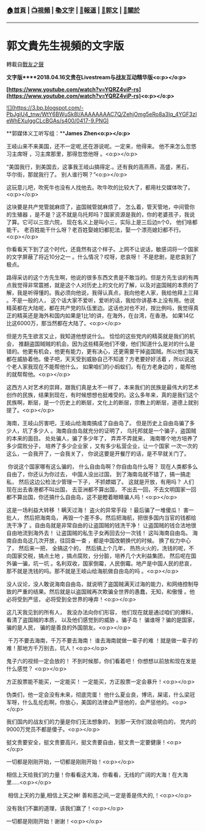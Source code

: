 ###  [:house:首頁](https://github.com/ourhimalayas/home) | [:tv:視頻](https://github.com/ourhimalayas/videos) | [:books:文字](https://github.com/ourhimalayas/txt) | [:newspaper:報道](https://github.com/ourhimalayas/news) | [:eagle:郭文](https://github.com/ourhimalayas/guomedia) | [:pray:關於](https://github.com/ourhimalayas/home/tree/master/about)
---
# 郭文貴先生視頻的文字版
轉載自[戰友之聲](http://littleantvoice.blogspot.com)

**文字版****2018.04.16文贵在Livestream与战友互动精华版<o:p></o:p>**



**[https://www.youtube.com/watch?v=YQRZ4viP-rs](https://www.youtube.com/watch?v=YQRZ4viP-rs)<o:p></o:p>**



[!\[\](https://3.bp.blogspot.com/-PbJgiU4_tnw/WtY6BWuSk8I/AAAAAAAAC7Q/ZehjOmg5eRo8a3Iq_4YGF3zleWhEXuIggCLcBGAs/s400/0417-9.PNG)](https://3.bp.blogspot.com/-PbJgiU4_tnw/WtY6BWuSk8I/AAAAAAAAC7Q/ZehjOmg5eRo8a3Iq_4YGF3zleWhEXuIggCLcBGAs/s1600/0417-9.PNG)



**郭媒体义工听写组：****James Zhen<o:p></o:p>**



王岐山来不来美国，还不一定呢,还在游说呢。一定来，他得来。 他不来怎么忽悠习主席呀 ，习主席那里，那得忽悠他呀 。<o:p></o:p>



“美国我行，到美国去，这事我王岐山搞得定.。还有我的高燕燕，高盛，黑石， 华尔街，那就我行了。 别人谁行啊？”<o:p></o:p>



这玩意儿吧，吹死牛也没有人找他去。吹牛吹的比较大了，都用社交媒体吹了。<o:p></o:p>



这块要是共产党管就麻烦了，盗国贼管就麻烦了， 怎么着，管天管地，中间管你的生殖器 ，是不是？这不就是乌托邦吗？国家资源是我的，你的老婆孩子，我说了算。它可以三宫六院， 现在名义上是叫小三，实际上是三后边n个0， 他们啥都能干。 老百姓能干什么呀？老百姓娶媳妇都犯法，娶一个漂亮媳妇都不行。<o:p></o:p>



你看看天下到了这个时代，还竟然有这个样子。上网不让说话，敏感词将一个国家的文字屏蔽了将近10分之一 。什么情况？哎呀，悲哀呀！ 不是悲剧，是悲哀到了极点。



路得采访的这个方先生啊，他说的很多东西文贵是不敢当的。但是方先生谈的有两点我觉得非常震撼，就是这个人对历史上的文化的了解，以及对盗国贼的本质的了解，我是听得懂的。我必须向他说，我得认真点，我向他老人家，我给他拜上三拜 。不是一般的人， 这个话大家不爱听，爱听的话，我给你讲基本上没有用。他说精英都在大陆呢，都在共产党的队伍里边。这话也对也不对，按比例吗，我觉得真正的精英还是海外和国内如果是1比1的讲，在海外，在台湾，在香港。 如果14亿比这6000万，那当然都在大陆了。<o:p></o:p>



但是方先生欲言又止，我知道他想说什么。 恰恰的这些党内的精英就是我们的机会， 推翻盗国贼贼的机会。因为这些精英他们不傻，他们知道什么是对的什么是错的。他更有机会，他更有能力，更有决心，还更需要干掉盗国贼。所以他们每天都在威胁着他。傻子吧，天天受到威胁自己不知道？方老要好好活着 ，所以说这个老人家我现在不能帮他什么， 如果咱们的小蚂蚁们，有在方老身边的 ，能帮他的就帮帮他。<o:p></o:p>



这西方人对艺术的崇拜，跟我们真是太不一样了，本来我们的民族是最伟大的艺术创作的民族，结果到现在，有时候想想也挺难受的。这么多年来，真的是我们这个民族啊，断层，是一个历史上的断层，文化上的断层，宗教上的断层，道德上就别提了。<o:p></o:p>



海南，王岐山厉害吧，王岐山给海南搞成了自由岛了。 但是历史上自由岛骗了多少人，坑了多少人 。海南自由岛就充分的证明了， 乌托邦就是一个骗子，盗国贼的本来的面目。 处处骗人，骗了多少年了， 弄弄不弄就来， 海南哪个地方培养了多少腐败分子， 培养了多少企业家 ，又有多少私营企业，让一个国家 一次一次的这么，一会我开了，一会我关了， 你说这要是开餐厅的话，是不早就关门了。



&nbsp;你说这个国家哪有这么骗的， 什么自由岛啊？你自由岛什么呀？ 现在人类都多么自由了，你还认为你过去， 中国人没出过国， 到了海南岛就不错了，搞一搞走私， 然后这边公检法少管理一下子， 不抓嫖娼了。 这就是开放，有用吗？ 人们现在出去香港都不叫出国， 去亚洲都不算出国， 不出去一回，不去文明国家一回都不算出国，你还搞什么自由岛，这不是瞪着眼睛骗人吗！<o:p></o:p>



这是一场利益大转移 ！瞒天过海！ 盗火的异常手段 ！最后骗了一堆傻瓜！ 害一批人， 然后把海南岛， 再毁一个差不多。然后把海航，把很多国内当官的钱都给洗干净了 。自由岛就是非常自由的让盗国贼的钱洗干净！ 让盗国贼的钱合法地很自由地流到海外去！ 让盗国贼的私生子女再回去分一次钱！ 这叫海南自由岛。 海南自由岛这几次开放，往回查一查 ，都是中国改朝换代的时候。 换了权力中心了， 然后来一把， 全搞这个的， 然后搞上个几年， 热热火火的，洗钱的呢，不向国家交税，搞点土地 ，搞点腐败，分分脏，培养几个大利益集团， 然后呢在国外骗一骗，坑一坑 。名利双收，国家倒霉，人民倒霉。地产是中国人民的悲哀，那不就是洗钱的吗。那不就是王岐山给海航做自由岛的吗 。<o:p></o:p>



没人议论，没人敢说海南自由岛，就说明了盗国贼满天过海的能力，和网络控制导致的严重的结果。然后就是以盗国贼再次欺骗全世界的愚蠢，无知，和傲慢 。他必将受到严惩， 必将受到全世界的唾弃！<o:p></o:p>



这几天我见到的所有人， 我没办法向你们形容， 他们现在就是通过咱们的爆料， 看清了盗国贼的本质， 以及他们感觉到的威胁 。骗子岛！ 骗谁呀？骗的是国家，骗的是人民， 骗的是善良的外国朋友。<o:p></o:p>



&nbsp;千万不要去海南，千万不要去海南！ 谁去海南就做一辈子的难 ！就是做一辈子的难！那地方千万别去，坑人！<o:p></o:p>



鬼子六的视频一定会放的！ 不到时候那，你们看着吧！ 你想想以前放和现在发是什么感觉？&nbsp;<o:p></o:p>

方正股票能不能买，一定能买！ 一定能买，方正股票一定会暴升！<o:p></o:p>

伪类们，他一定会没有未来，彻底完蛋！ 他什么夏业良，博讯，屎诺，什么梁冠军呀，什么乱伦彪啊，你放心，美国的法律会严惩他的，会严惩他的。<o:p></o:p>



我们国内的战友们的力量是你们无法想象的， 到那一天你们就会明白的， 党内的9000万党员不都是傻子。<o:p></o:p>



挺文贵要安全，挺文贵要高兴，挺文贵要自由，挺文贵一定要健康！<o:p></o:p>



一切都是刚刚开始，一切都是刚刚开始！<o:p></o:p>



相信上天给我们的力量！你看看这大海，你看看，无线的广阔的大海！在大海里.....<o:p></o:p>



&nbsp;相信上天的力量,相信上天之神!&nbsp;善和恶之间,一定是善是伟大的,！<o:p></o:p>



没有我们不赢的道理，该我们赢了！<o:p></o:p>



一切都是刚刚开始！谢谢！<o:p></o:p>


  
<u></u><sub></sub><sup></sup><strike></strike>